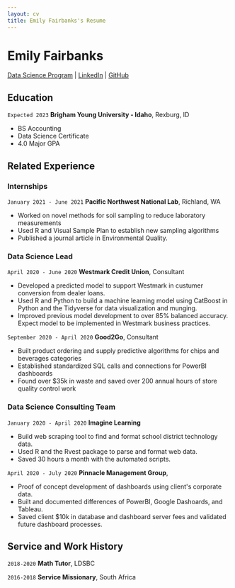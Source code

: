 ```yaml
---
layout: cv
title: Emily Fairbanks's Resume
---
```

# Emily Fairbanks


<div id="webaddress">
<a href="https://byuidatascience.github.io/development.html">Data Science Program</a>
| <a href="https://www.linkedin.com/in/emily-fairbanks/">LinkedIn</a>
| <a href="https://github.com/E-Fairbanks/E-Fairbanks-Resume">GitHub</a>
</div>

<!-- https://www.monique.tech/the-art-of-markdown -->

## Education

`Expected 2023`
__Brigham Young University - Idaho__, Rexburg, ID
- BS Accounting 
- Data Science Certificate
- 4.0 Major GPA


## Related Experience

### Internships

`January 2021 - June 2021`
__Pacific Northwest National Lab__, Richland, WA

- Worked on novel methods for soil sampling to reduce laboratory measurements
- Used R and Visual Sample Plan to establish new sampling algorithms
- Published a journal article in Environmental Quality.

### Data Science Lead

`April 2020 - June 2020`
__Westmark Credit Union__, Consultant

- Developed a predicted model to support Westmark in custumer conversion from dealer loans.
- Used R and Python to build a machine learning model using CatBoost in Python and the Tidyverse for data visualization and munging. 
- Improved previous model development to over 85% balanced accuracy. Expect model to be implemented in Westmark business practices.

`September 2020 - April 2020`
__Good2Go__, Consultant

- Built product ordering and supply predictive algorithms for chips and beverages categories
- Established standardized SQL calls and connections for PowerBI dashboards
- Found over $35k in waste and saved over 200 annual hours of store quality control work 

### Data Science Consulting Team

`January 2020 - April 2020`
__Imagine Learning__

- Build web scraping tool to find and format school district technology data.
- Used R and the Rvest package to parse and format web data.
- Saved 30 hours a month with the automated scripts.

`April 2020 - July 2020`
__Pinnacle Management Group__, 

- Proof of concept development of dashboards using client's corporate data.
- Built and documented differences of PowerBI, Google Dashoards, and Tableau.
- Saved client $10k in database and dashboard server fees and validated future dashboard processes.


## Service and Work History

`2018-2020`
__Math Tutor__, LDSBC


`2016-2018`
__Service Missionary__, South Africa



<!-- ### Footer

Last updated: May 2013 -->


